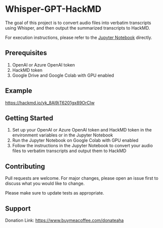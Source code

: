 # Whisper-GPT-HackMD

The goal of this project is to convert audio files into verbatim transcripts using Whisper, and then output the summarized transcripts to HackMD.

For execution instructions, please refer to the [Jupyter Notebook](https://github.com/ntuaha/whisper_gpt_hackmd/blob/main/whisper_gpt_hackmd.ipynb) directly.

## Prerequisites

1. OpenAI or Azure OpenAI token
2. HackMD token
3. Google Drive and Google Colab with GPU enabled


## Example

https://hackmd.io/yk_8Al9jT6201gx89OrClw

## Getting Started

1. Set up your OpenAI or Azure OpenAI token and HackMD token in the environment variables or in the Jupyter Notebook
2. Run the Jupyter Notebook on Google Colab with GPU enabled
3. Follow the instructions in the Jupyter Notebook to convert your audio files to verbatim transcripts and output them to HackMD

## Contributing

Pull requests are welcome. For major changes, please open an issue first to discuss what you would like to change.

Please make sure to update tests as appropriate.

## Support

Donation Link: https://www.buymeacoffee.com/donateaha

